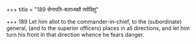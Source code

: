 +++
title = "189 सेनापति-बलाध्यक्षौ सर्वदिक्षु"

+++
189	Let him allot to the commander-in-chief, to the (subordinate) general, (and to the superior officers) places in all directions, and let him turn his front in that direction whence he fears danger.